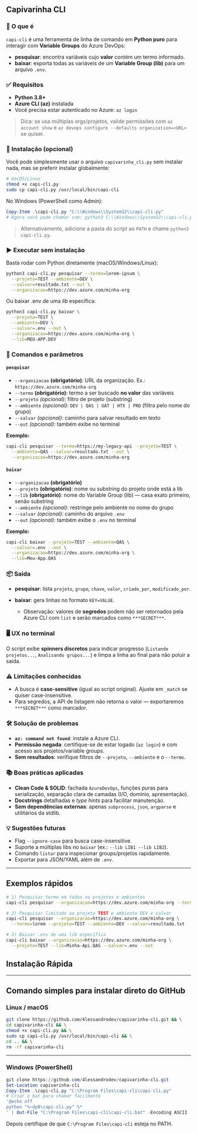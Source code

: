 ## Capivarinha CLI

### 🎯 O que é

`capi-cli` é uma ferramenta de linha de comando em **Python puro** para interagir com **Variable Groups** do Azure DevOps:

* **pesquisar**: encontra variáveis cujo **valor** contém um termo informado.
* **baixar**: exporta todas as variáveis de um **Variable Group (lib)** para um arquivo `.env`.

### ✅ Requisitos

* **Python 3.8+**
* **Azure CLI (az)** instalada
* Você precisa estar autenticado no Azure: `az login`

> Dica: se usa múltiplas orgs/projetos, valide permissões com `az account show` e `az devops configure --defaults organization=<URL>` se quiser.

### 🧩 Instalação (opcional)

Você pode simplesmente usar o arquivo `capivarinha_cli.py` sem instalar nada, mas se preferir instalar globalmente:

```bash
# macOS/Linux
chmod +x capi-cli.py
sudo cp capi-cli.py /usr/local/bin/capi-cli
```

No Windows (PowerShell como Admin):

```powershell
Copy-Item .\capi-cli.py "C:\\Windows\\System32\\capi-cli.py"
# Agora você pode chamar com: python3 C:\\Windows\\System32\\capi-cli.py ...
```

> Alternativamente, adicione a pasta do script ao `PATH` e chame `python3 capi-cli.py`.

### ▶️ Executar **sem** instalação

Basta rodar com Python diretamente (macOS/Windows/Linux):

```bash
python3 capi-cli.py pesquisar --termo=lorem-ipsum \
  --projeto=TEST --ambiente=DEV \
  --salvar=resultado.txt --out \
  --organizacao=https://dev.azure.com/minha-org
```

Ou baixar .env de uma *lib* específica:

```bash
python3 capi-cli.py baixar \
  --projeto=TEST \
  --ambiente=DEV \
  --salvar=.env --out \
  --organizacao=https://dev.azure.com/minha-org \
  --lib=MEU-APP.DEV
```

### 🔧 Comandos e parâmetros

#### `pesquisar`

* `--organizacao` **(obrigatório)**: URL da organização. Ex.: `https://dev.azure.com/minha-org`
* `--termo` **(obrigatório)**: termo a ser buscado **no valor** das variáveis
* `--projeto` *(opcional)*: filtro de projeto (substring)
* `--ambiente` *(opcional)*: `DEV | QAS | UAT | HTX | PRD` (filtra pelo nome do grupo)
* `--salvar` *(opcional)*: caminho para salvar resultado em texto
* `--out` *(opcional)*: também exibe no terminal

**Exemplo:**

```bash
capi-cli pesquisar --termo=https://my-legacy-api --projeto=TEST \
  --ambiente=QAS --salvar=resultado.txt --out \
  --organizacao=https://dev.azure.com/minha-org
```

#### `baixar`

* `--organizacao` **(obrigatório)**
* `--projeto` **(obrigatório)**: nome ou substring do projeto onde está a lib
* `--lib` **(obrigatório)**: nome do Variable Group (lib) — casa exato primeiro, senão substring
* `--ambiente` *(opcional)*: restringe pelo ambiente no nome do grupo
* `--salvar` *(opcional)*: caminho do arquivo `.env`
* `--out` *(opcional)*: também exibe o `.env` no terminal

**Exemplo:**

```bash
capi-cli baixar --projeto=TEST --ambiente=QAS \
  --salvar=.env --out \
  --organizacao=https://dev.azure.com/minha-org \
  --lib=Meu-App.QAS
```

### 📦 Saída

* **pesquisar**: lista `projeto`, `grupo`, `chave`, `valor`, `criado_por`, `modificado_por`.
* **baixar**: gera linhas no formato `KEY=VALUE`.

  * Observação: valores de **segredos** podem não ser retornados pela Azure CLI com `list` e serão marcados como `***SECRET***`.

### 🖥️ UX no terminal

O script exibe **spinners discretos** para indicar progresso (`Listando projetos...`, `Analisando grupos...`) e limpa a linha ao final para não poluir a saída.

### ⚠️ Limitações conhecidas

* A busca é **case-sensitive** (igual ao script original). Ajuste em `_match` se quiser case-insensitive.
* Para segredos, a API de listagem não retorna o valor — exportaremos `***SECRET***` como marcador.

### 🛠️ Solução de problemas

* **`az: command not found`**: instale a Azure CLI.
* **Permissão negada**: certifique-se de estar logado (`az login`) e com acesso aos projetos/variable groups.
* **Sem resultados**: verifique filtros de `--projeto`, `--ambiente` e o `--termo`.

### 📚 Boas práticas aplicadas

* **Clean Code & SOLID**: fachada `AzureDevOps`, funções puras para serialização, separação clara de camadas (I/O, domínio, apresentação).
* **Docstrings** detalhadas e *type hints* para facilitar manutenção.
* **Sem dependências externas**: apenas `subprocess`, `json`, `argparse` e utilitários da stdlib.

### 💡 Sugestões futuras

* Flag `--ignore-case` para busca case-insensitive.
* Suporte a múltiplas libs no `baixar` (ex.: `--lib LIB1 --lib LIB2`).
* Comando `listar` para inspecionar groups/projetos rapidamente.
* Exportar para JSON/YAML além de `.env`.

---

## Exemplos rápidos

```bash
# 1) Pesquisar termo em todos os projetos e ambientes
capi-cli pesquisar --organizacao=https://dev.azure.com/minha-org --termo=mongodb://test --out

# 2) Pesquisar limitado ao projeto TEST e ambiente DEV e salvar
capi-cli pesquisar --organizacao=https://dev.azure.com/minha-org \
  --termo=lorem --projeto=TEST --ambiente=DEV --salvar=resultado.txt

# 3) Baixar .env de uma lib específica
capi-cli baixar --organizacao=https://dev.azure.com/minha-org \
  --projeto=TEST --lib=Minha-Api.QAS --salvar=.env --out
```

## Instalação Rápida

---

## Comando simples para instalar direto do GitHub

### Linux / macOS

```bash
git clone https://github.com/4lessandrodev/capivarinha-cli.git && \
cd capivarinha-cli && \
chmod +x capi-cli.py && \
sudo cp capi-cli.py /usr/local/bin/capi-cli && \
cd .. && \
rm -rf capivarinha-cli
```

---

### Windows (PowerShell)

```powershell
git clone https://github.com/4lessandrodev/capivarinha-cli.git
Set-Location capivarinha-cli
Copy-Item .\capi-cli.py "C:\Program Files\capi-cli\capi-cli.py"
# Criar o bat para chamar facilmente
'@echo off
python "%~dp0\capi-cli.py" %*
' | Out-File "C:\Program Files\capi-cli\capi-cli.bat" -Encoding ASCII
```

Depois certifique de que `C:\Program Files\capi-cli` esteja no PATH.
